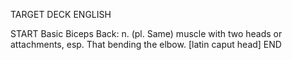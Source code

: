 TARGET DECK
ENGLISH

START
Basic
Biceps
Back: n. (pl. Same) muscle with two heads or attachments, esp. That bending the elbow. [latin caput head]
END
